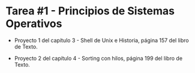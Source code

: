 # Tarea #1 - Principios de Sistemas Operativos

- Proyecto 1 del capítulo 3 - Shell de Unix e Historia, página 157 del libro de Texto.

- Proyecto 2 del capítulo 4 - Sorting con hilos, página 199 del libro de Texto.
